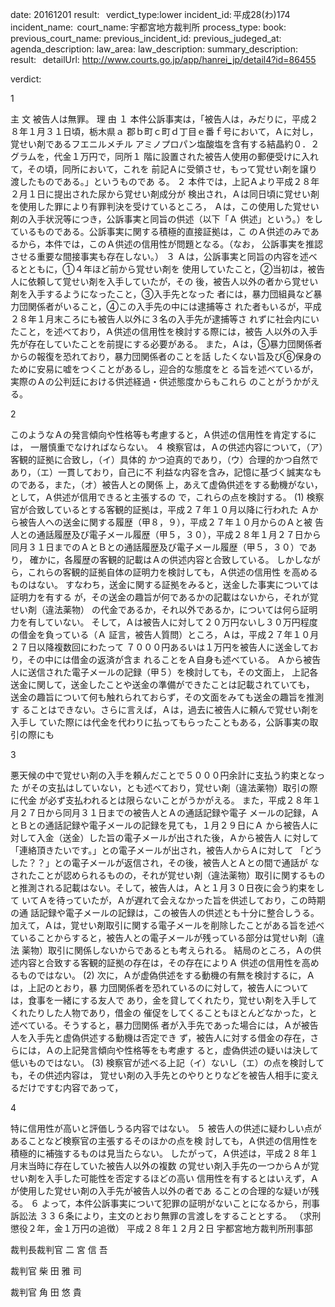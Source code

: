 
date: 20161201
result:  
verdict_type:lower
incident_id: 平成28(わ)174
incident_name: 
court_name: 宇都宮地方裁判所
process_type:
book: 
previous_court_name:
previous_incident_id:
previous_judeged_at:
agenda_description: 
law_area: 
law_description: 
summary_description:  
result:  
detailUrl: http://www.courts.go.jp/app/hanrei_jp/detail4?id=86455

verdict:

 
1 
 
主     文 
被告人は無罪。 
理     由 
１ 本件公訴事実は，「被告人は，みだりに，平成２８年１月３１日頃，栃木県ａ
郡ｂ町ｃ町ｄ丁目ｅ番ｆ号において，Ａに対し，覚せい剤であるフエニルメチル
アミノプロパン塩酸塩を含有する結晶約０．２グラムを，代金１万円で，同所１
階に設置された被告人使用の郵便受けに入れて，その頃，同所において，これを
前記Ａに受領させ，もって覚せい剤を譲り渡したものである。」というものであ
る。 
２ 本件では，上記Ａより平成２８年２月１日に提出された尿から覚せい剤成分が
検出され，Ａは同日頃に覚せい剤を使用した罪により有罪判決を受けているところ，
Ａは，この使用した覚せい剤の入手状況等につき，公訴事実と同旨の供述（以下「Ａ
供述」という。）をしているものである。公訴事実に関する積極的直接証拠は，こ
のＡ供述のみであるから，本件では，このＡ供述の信用性が問題となる。（なお，
公訴事実を推認させる重要な間接事実も存在しない。） 
３ Ａは，公訴事実と同旨の内容を述べるとともに，①４年ほど前から覚せい剤を
使用していたこと，②当初は，被告人に依頼して覚せい剤を入手していたが，その
後，被告人以外の者から覚せい剤を入手するようになったこと，③入手先となった
者には，暴力団組員など暴力団関係者がいること，④この入手先の中には逮捕等さ
れた者もいるが，平成２８年１月末ころにも被告人以外に３名の入手先が逮捕等さ
れずに社会内にいたこと，を述べており，Ａ供述の信用性を検討する際には，被告
人以外の入手先が存在していたことを前提にする必要がある。 
 また，Ａは，⑤暴力団関係者からの報復を恐れており，暴力団関係者のことを話
したくない旨及び⑥保身のために安易に嘘をつくことがあるし，迎合的な態度をと
る旨を述べているが，実際のＡの公判廷における供述経過・供述態度からもこれら
のことがうかがえる。 
 
2 
 
 このようなＡの発言傾向や性格等も考慮すると，Ａ供述の信用性を肯定するには，
一層慎重でなければならない。 
４ 検察官は，Ａの供述内容について，（ア）客観的証拠に合致し，（イ）具体的
かつ迫真的であり，（ウ）合理的かつ自然であり，（エ）一貫しており，自己に不
利益な内容を含み，記憶に基づく誠実なものである，また，（オ）被告人との関係
上，あえて虚偽供述をする動機がない，として，Ａ供述が信用できると主張するの
で，これらの点を検討する。 
(1) 検察官が合致しているとする客観的証拠は，平成２７年１０月以降に行われた
Ａから被告人への送金に関する履歴（甲８，９），平成２７年１０月からのＡと被
告人との通話履歴及び電子メール履歴（甲５，３０），平成２８年１月２７日から
同月３１日までのＡとＢとの通話履歴及び電子メール履歴（甲５，３０）であり，
確かに，各履歴の客観的記載はＡの供述内容と合致している。 
しかしながら，これらの客観的証拠自体の証明力を検討しても，Ａ供述の信用性
を高めるものはない。 
 すなわち，送金に関する証拠をみると，送金した事実については証明力を有する
が，その送金の趣旨が何であるかの記載はないから，それが覚せい剤（違法薬物）
の代金であるか，それ以外であるか，については何ら証明力を有していない。 
 そして，Ａは被告人に対して２０万円ないし３０万円程度の借金を負っている（Ａ
証言，被告人質問）ところ，Ａは，平成２７年１０月２７日以降複数回にわたって
７０００円あるいは１万円を被告人に送金しており，その中には借金の返済が含ま
れることをＡ自身も述べている。 
 Ａから被告人に送信された電子メールの記録（甲５）を検討しても，その文面上，
上記各送金に関して，送金したことや送金の準備ができたことは記載されていても，
送金の趣旨について何も触れられておらず，その文面をみても送金の趣旨を推測す
ることはできない。さらに言えば，Ａは，過去に被告人に頼んで覚せい剤を入手し
ていた際には代金を代わりに払ってもらったこともある，公訴事実の取引の際にも
 
3 
 
悪天候の中で覚せい剤の入手を頼んだことで５０００円余計に支払う約束となった
がその支払はしていない，とも述べており，覚せい剤（違法薬物）取引の際に代金
が必ず支払われるとは限らないことがうかがえる。 
 また，平成２８年１月２７日から同月３１日までの被告人とＡの通話記録や電子
メールの記録，ＡとＢとの通話記録や電子メールの記録を見ても，１月２９日にＡ
から被告人に対して入金（送金）した旨の電子メールが出された後，Ａから被告人
に対して「連絡頂きたいです。」との電子メールが出され，被告人からＡに対して
「どうした？？」との電子メールが返信され，その後，被告人とＡとの間で通話が
なされたことが認められるものの，それが覚せい剤（違法薬物）取引に関するもの
と推測される記載はない。そして，被告人は，Ａと１月３０日夜に会う約束をして
いてＡを待っていたが，Ａが遅れて会えなかった旨を供述しており，この時期の通
話記録や電子メールの記録は，この被告人の供述とも十分に整合しうる。 
 加えて，Ａは，覚せい剤取引に関する電子メールを削除したことがある旨を述べ
ていることからすると，被告人との電子メールが残っている部分は覚せい剤（違法
薬物）取引に関係しないからであるとも考えられる。 
 結局のところ，Ａの供述内容と合致する客観的証拠の存在は，その存在によりＡ
供述の信用性を高めるものではない。 
(2) 次に，Ａが虚偽供述をする動機の有無を検討するに，Ａは，上記のとおり，暴
力団関係者を恐れているのに対して，被告人については，食事を一緒にする友人で
あり，金を貸してくれたり，覚せい剤を入手してくれたりした人物であり，借金の
催促をしてくることもほとんどなかった，と述べている。そうすると，暴力団関係
者が入手先であった場合には，Ａが被告人を入手先と虚偽供述する動機は否定でき
ず，被告人に対する借金の存在，さらには，Ａの上記発言傾向や性格等をも考慮す
ると，虚偽供述の疑いは決して低いものではない。 
(3) 検察官が述べる上記（イ）ないし（エ）の点を検討しても，その供述内容は，
覚せい剤の入手先とのやりとりなどを被告人相手に変えるだけですむ内容であって，
 
4 
 
特に信用性が高いと評価しうる内容ではない。 
５ 被告人の供述に疑わしい点があることなど検察官の主張するそのほかの点を検
討しても，Ａ供述の信用性を積極的に補強するものは見当たらない。 
 したがって，Ａ供述は，平成２８年１月末当時に存在していた被告人以外の複数
の覚せい剤入手先の一つからＡが覚せい剤を入手した可能性を否定するほどの高い
信用性を有するとはいえず，Ａが使用した覚せい剤の入手先が被告人以外の者であ
ることの合理的な疑いが残る。 
６ よって，本件公訴事実について犯罪の証明がないことになるから，刑事訴訟法
３３６条により，主文のとおり無罪の言渡しをすることとする。 
（求刑 懲役２年，金１万円の追徴） 
平成２８年１２月２日 
宇都宮地方裁判所刑事部 
 
裁判長裁判官    二 宮 信 吾 
 
 
裁判官    柴 田 雅 司 
 
 
裁判官    角 田 悠 貴 
 
 

                    
